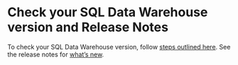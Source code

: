 <properties
	pageTitle="Check your SQL Data Warehouse version and Release Notes"
	description=" Check your SQL Data Warehouse version and Release Notes "
	service="microsoft.sql"
	resource="servers"
	authors="saltug"
	ms.author="saltug"
	supportTopicIds=""
	productPesIds="15818"
	displayOrder="1"
	selfHelpType="resource"
	resourceTags="datawarehouse"
	articleId="dw-diagnoseandsolve-checkversion.md"
	cloudEnvironments="public"
/>
# Check your SQL Data Warehouse version and Release Notes

To check your SQL Data Warehouse version, follow [steps outlined here](https://docs.microsoft.com/en-us/azure/sql-data-warehouse/release-notes-10-0-10106-0#check-your-azure-sql-data-warehouse-version). See the release notes for [what’s new](https://docs.microsoft.com/en-us/azure/sql-data-warehouse/release-notes-10-0-10106-0).